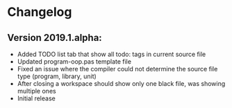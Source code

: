 ﻿# Changelog

## Version 2019.1.alpha:
- Added TODO list tab that show all todo: tags in current source file
- Updated program-oop.pas template file
- Fixed an issue where the compiler could not determine the source file type (program, library, unit)
- After closing a workspace should show only one <new> black file, was showing multiple ones
- Initial release